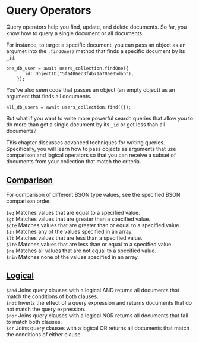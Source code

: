 # Query Operators

Query operators help you find, update, and delete documents. So far, you know how to query a single document or all documents. 

For instance, to target a specific document, you can pass an object as an argumet into the `.findOne()` method that finds a specific document by its `_id`. 

```node
one_db_user = await users_collection.findOne({
      _id: ObjectID("5fa406ec3f4b71a70ae05dab"),
    });
```

You've also seen code that passes an object (an empty object) as an argument that finds all documents. 

```node
all_db_users = await users_collection.find({});
```

But what if you want to write more powerful search queries that allow you to do more than get a single document by its `_id` or get less than all documents? 

This chapter discusses advanced techniques for writing queries. Specifically, you will learn how to pass objects as arguments that use comparison and logical operators so that you can receive a subset of documents from your collection that match the criteria.

## [Comparison](#comparison)

For comparison of different BSON type values, see the specified BSON comparison order.

`$eq`  Matches values that are equal to a specified value.  
`$gt`  Matches values that are greater than a specified value.  
`$gte`  Matches values that are greater than or equal to a specified value.  
`$in`  Matches any of the values specified in an array.  
`$lt`  Matches values that are less than a specified value.  
`$lte`  Matches values that are less than or equal to a specified value.  
`$ne`  Matches all values that are not equal to a specified value.  
`$nin`  Matches none of the values specified in an array.  

## [Logical](#logical)

`$and`  Joins query clauses with a logical AND returns all documents that match the conditions of both clauses.  
`$not`  Inverts the effect of a query expression and returns documents that do not match the query expression.  
`$nor`  Joins query clauses with a logical NOR returns all documents that fail to match both clauses.  
`$or`  Joins query clauses with a logical OR returns all documents that match the conditions of either clause.  
